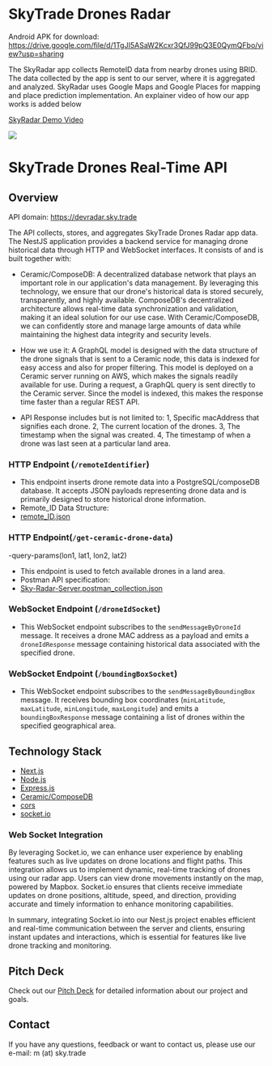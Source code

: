 # SkyTrade Drones Radar
Android APK for download: https://drive.google.com/file/d/1TgJI5ASaW2Kcxr3QfJ99pQ3E0QymQFbo/view?usp=sharing

The SkyRadar app collects RemoteID data from nearby drones using BRID. The data collected by the app is sent to our server, where it is aggregated and analyzed. SkyRadar uses Google Maps and Google Places for mapping and place prediction implementation. An explainer video of how our app works is added below

<div>
    <a href="https://www.loom.com/share/1132ef4f66114cc3ab1666e7c43fa374">
      <p>SkyRadar Demo Video</p>
    </a>
    <a href="https://www.loom.com/share/1132ef4f66114cc3ab1666e7c43fa374">
      <img style="max-width:300px;" src="https://cdn.loom.com/sessions/thumbnails/1132ef4f66114cc3ab1666e7c43fa374-with-play.gif">
    </a>
  </div>


# SkyTrade Drones Real-Time API

## Overview
API domain: https://devradar.sky.trade

The API collects, stores, and aggregates SkyTrade Drones Radar app data. The NestJS application provides a backend service for managing drone historical data through HTTP and WebSocket interfaces. It consists of and is built together with:
- Ceramic/ComposeDB: A decentralized database network that plays an important role in our application's data management. By leveraging this technology, we ensure that our drone's historical data is stored securely, transparently, and highly available. ComposeDB's decentralized architecture allows real-time data synchronization and validation, making it an ideal solution for our use case. With Ceramic/ComposeDB, we can confidently store and manage large amounts of data while maintaining the highest data integrity and security levels.

- How we use it:
  A  GraphQL model is designed with the data structure of the drone signals that is sent to a Ceramic node, this data is indexed for easy access and also for proper filtering.
  This model is deployed on a Ceramic server running on AWS, which makes the signals readily available for use.
  During a request, a GraphQL query is sent directly to the Ceramic server. Since the model is indexed, this makes the response time faster than a regular REST API.
- API Response includes but is not limited to:
1, Specific macAddress that signifies each drone.
2, The current location of the drones.
3, The timestamp when the signal was created.
4, The timestamp of when a drone was last seen at a particular land area.

### HTTP Endpoint (`/remoteIdentifier`)

- This endpoint inserts drone remote data into a PostgreSQL/composeDB database. It accepts JSON payloads representing drone data and is primarily designed to store historical drone information.
-  Remote_ID Data Structure:
-  [remote_ID.json](https://github.com/SkyTradeLinks/SkyRadar-server-v2/files/15483650/remote_ID.json)




### HTTP Endpoint(`/get-ceramic-drone-data`)
  -query-params(lon1, lat1, lon2, lat2)
  
  - This endpoint is used to fetch available drones in a land area.
  - Postman API specification:
  - [Sky-Radar-Server.postman_collection.json](https://github.com/SkyTradeLinks/SkyRadar-server-v2/files/15483569/Sky-Radar-Server.postman_collection.json)

### WebSocket Endpoint (`/droneIdSocket`)

- This WebSocket endpoint subscribes to the `sendMessageByDroneId` message. It receives a drone MAC address as a payload and emits a `droneIdResponse` message containing historical data associated with the specified drone.

### WebSocket Endpoint (`/boundingBoxSocket`)

- This WebSocket endpoint subscribes to the `sendMessageByBoundingBox` message. It receives bounding box coordinates (`minLatitude`, `maxLatitude`, `minLongitude`, `maxLongitude`) and emits a `boundingBoxResponse` message containing a list of drones within the specified geographical area.


## Technology Stack

- [Next.js](https://nextjs.org/)
- [Node.js](https://nodejs.org/)
- [Express.js](https://expressjs.com/)
- [Ceramic/ComposeDB](https://developers.ceramic.network/)
- [cors](https://github.com/expressjs/cors)
- [socket.io](https://socket.io/)


### Web Socket Integration

By leveraging Socket.io, we can enhance user experience by enabling features such as live updates on drone locations and flight paths. This integration allows us to implement dynamic, real-time tracking of drones using our radar app. Users can view drone movements instantly on the map, powered by Mapbox. Socket.io ensures that clients receive immediate updates on drone positions, altitude, speed, and direction, providing accurate and timely information to enhance monitoring capabilities.

In summary, integrating Socket.io into our Nest.js project enables efficient and real-time communication between the server and clients, ensuring instant updates and interactions, which is essential for features like live drone tracking and monitoring.

## Pitch Deck

Check out our [Pitch Deck](https://docs.google.com/presentation/d/1VTnetTIVSRTUtu8aEBAMtddwFpQXzJn_vT37olPoEg0/edit) for detailed information about our project and goals.

## Contact

If you have any questions, feedback or want to contact us, please use our e-mail: m (at) sky.trade
